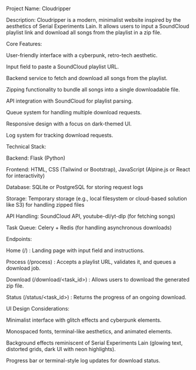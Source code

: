 Project Name: Cloudripper

Description:
Cloudripper is a modern, minimalist website inspired by the aesthetics of Serial Experiments Lain. It allows users to input a SoundCloud playlist link and download all songs from the playlist in a zip file.

Core Features:

User-friendly interface with a cyberpunk, retro-tech aesthetic.

Input field to paste a SoundCloud playlist URL.

Backend service to fetch and download all songs from the playlist.

Zipping functionality to bundle all songs into a single downloadable file.

API integration with SoundCloud for playlist parsing.

Queue system for handling multiple download requests.

Responsive design with a focus on dark-themed UI.

Log system for tracking download requests.

Technical Stack:

Backend: Flask (Python)

Frontend: HTML, CSS (Tailwind or Bootstrap), JavaScript (Alpine.js or React for interactivity)

Database: SQLite or PostgreSQL for storing request logs

Storage: Temporary storage (e.g., local filesystem or cloud-based solution like S3) for handling zipped files

API Handling: SoundCloud API, youtube-dl/yt-dlp (for fetching songs)

Task Queue: Celery + Redis (for handling asynchronous downloads)

Endpoints:

Home (/) : Landing page with input field and instructions.

Process (/process) : Accepts a playlist URL, validates it, and queues a download job.

Download (/download/<task_id>) : Allows users to download the generated zip file.

Status (/status/<task_id>) : Returns the progress of an ongoing download.

UI Design Considerations:

Minimalist interface with glitch effects and cyberpunk elements.

Monospaced fonts, terminal-like aesthetics, and animated elements.

Background effects reminiscent of Serial Experiments Lain (glowing text, distorted grids, dark UI with neon highlights).

Progress bar or terminal-style log updates for download status.